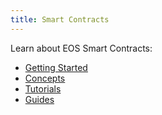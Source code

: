 ```yaml
---
title: Smart Contracts
---
```


Learn about EOS Smart Contracts:

- [Getting Started](10_getting-started/index.md)
- [Concepts](20_concepts/index.md)
- [Tutorials](30_tutorials/index.md)
- [Guides](40_guides/index.md)
